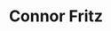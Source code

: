 ---
layout: page
title: Connor Fritz
email: cdfritz7@gmail.com
description: Connor is interested in digital health and in using software engineering to promote health related behavior change.
img: assets/img/members/connor_fritz.jpg
importance: 0
category: Alumni
---